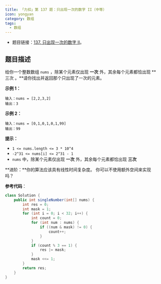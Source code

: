 ```yaml
---
title: 「力扣」第 137 题：只出现一次的数字 II（中等）
icon: yongyan
category: 数组
tags:
  - 数组
---
```


+ 题目链接：[137. 只出现一次的数字 II](https://leetcode-cn.com/problems/single-number-ii)。

## 题目描述

给你一个整数数组 `nums` ，除某个元素仅出现 **一次** 外，其余每个元素都恰出现 **三次 。**请你找出并返回那个只出现了一次的元素。

**示例 1：**

```
输入：nums = [2,2,3,2]
输出：3
```

**示例 2：**

```
输入：nums = [0,1,0,1,0,1,99]
输出：99
```

 **提示：**

- `1 <= nums.length <= 3 * 10^4`
- `-2^31 <= nums[i] <= 2^31 - 1`
- `nums` 中，除某个元素仅出现 **一次** 外，其余每个元素都恰出现 **三次**

**进阶：**你的算法应该具有线性时间复杂度。 你可以不使用额外空间来实现吗？




**参考代码**：

```java
class Solution {
    public int singleNumber(int[] nums) {
        int res = 0;
        int mask = 1;
        for (int i = 0; i < 32; i++) {
            int count = 0;
            for (int num : nums) {
                if ((num & mask) != 0) {
                    count++;
                }
            }
            if (count % 3 == 1) {
                res |= mask;
            }
            mask <<= 1;
        }
        return res;
    }
}
```

